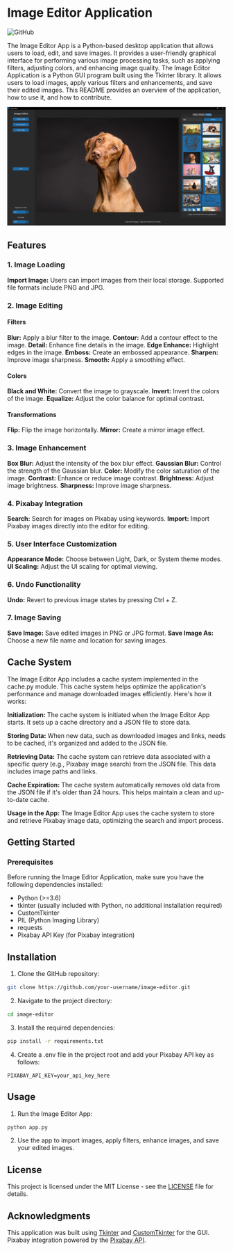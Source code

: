 # Image Editor Application

![GitHub](https://img.shields.io/github/license/luckmanqasim/image-editor)

The Image Editor App is a Python-based desktop application that allows users to load, edit, and save images. It provides a user-friendly graphical interface for performing various image processing tasks, such as applying filters, adjusting colors, and enhancing image quality.
The Image Editor Application is a Python GUI program built using the Tkinter library. It allows users to load images, apply various filters and enhancements, and save their edited images. This README provides an overview of the application, how to use it, and how to contribute.

![Application Screenshot](screenshot.png?raw=true)

## Features

### 1. Image Loading

**Import Image:** Users can import images from their local storage. Supported file formats include PNG and JPG.

### 2. Image Editing

#### Filters

**Blur:** Apply a blur filter to the image.
**Contour:** Add a contour effect to the image.
**Detail:** Enhance fine details in the image.
**Edge Enhance:** Highlight edges in the image.
**Emboss:** Create an embossed appearance.
**Sharpen:** Improve image sharpness.
**Smooth:** Apply a smoothing effect.

#### Colors

**Black and White:** Convert the image to grayscale.
**Invert:** Invert the colors of the image.
**Equalize:** Adjust the color balance for optimal contrast.

#### Transformations

**Flip:** Flip the image horizontally.
**Mirror:** Create a mirror image effect.

### 3. Image Enhancement

**Box Blur:** Adjust the intensity of the box blur effect.
**Gaussian Blur:** Control the strength of the Gaussian blur.
**Color:** Modify the color saturation of the image.
**Contrast:** Enhance or reduce image contrast.
**Brightness:** Adjust image brightness.
**Sharpness:** Improve image sharpness.

### 4. Pixabay Integration

**Search:** Search for images on Pixabay using keywords.
**Import:** Import Pixabay images directly into the editor for editing.

### 5. User Interface Customization

**Appearance Mode:** Choose between Light, Dark, or System theme modes.
**UI Scaling:** Adjust the UI scaling for optimal viewing.

### 6. Undo Functionality

**Undo:** Revert to previous image states by pressing Ctrl + Z.

### 7. Image Saving

**Save Image:** Save edited images in PNG or JPG format.
**Save Image As:** Choose a new file name and location for saving images.

## Cache System

The Image Editor App includes a cache system implemented in the cache.py module. This cache system helps optimize the application's performance and manage downloaded images efficiently. Here's how it works:

**Initialization:** The cache system is initiated when the Image Editor App starts. It sets up a cache directory and a JSON file to store data.

**Storing Data:** When new data, such as downloaded images and links, needs to be cached, it's organized and added to the JSON file.

**Retrieving Data:** The cache system can retrieve data associated with a specific query (e.g., Pixabay image search) from the JSON file. This data includes image paths and links.

**Cache Expiration:** The cache system automatically removes old data from the JSON file if it's older than 24 hours. This helps maintain a clean and up-to-date cache.

**Usage in the App:** The Image Editor App uses the cache system to store and retrieve Pixabay image data, optimizing the search and import process.

## Getting Started

### Prerequisites

Before running the Image Editor Application, make sure you have the following dependencies installed:

- Python (>=3.6)
- tkinter (usually included with Python, no additional installation required)
- CustomTkinter
- PIL (Python Imaging Library)
- requests
- Pixabay API Key (for Pixabay integration)

## Installation

1. Clone the GitHub repository:

```bash
git clone https://github.com/your-username/image-editor.git
```

2. Navigate to the project directory:

```bash
cd image-editor
```

3. Install the required dependencies:

```bash
pip install -r requirements.txt
```

4. Create a .env file in the project root and add your Pixabay API key as follows:

```
PIXABAY_API_KEY=your_api_key_here
```

## Usage

1. Run the Image Editor App:

```bash
python app.py
```

2. Use the app to import images, apply filters, enhance images, and save your edited images.

## License
This project is licensed under the MIT License - see the [LICENSE](LICENSE) file for details.

## Acknowledgments
This application was built using [Tkinter](https://docs.python.org/3/library/tkinter.html) and [CustomTkinter](https://github.com/TomSchimansky/CustomTkinter) for the GUI.
Pixabay integration powered by the [Pixabay API](https://pixabay.com/api/docs/).